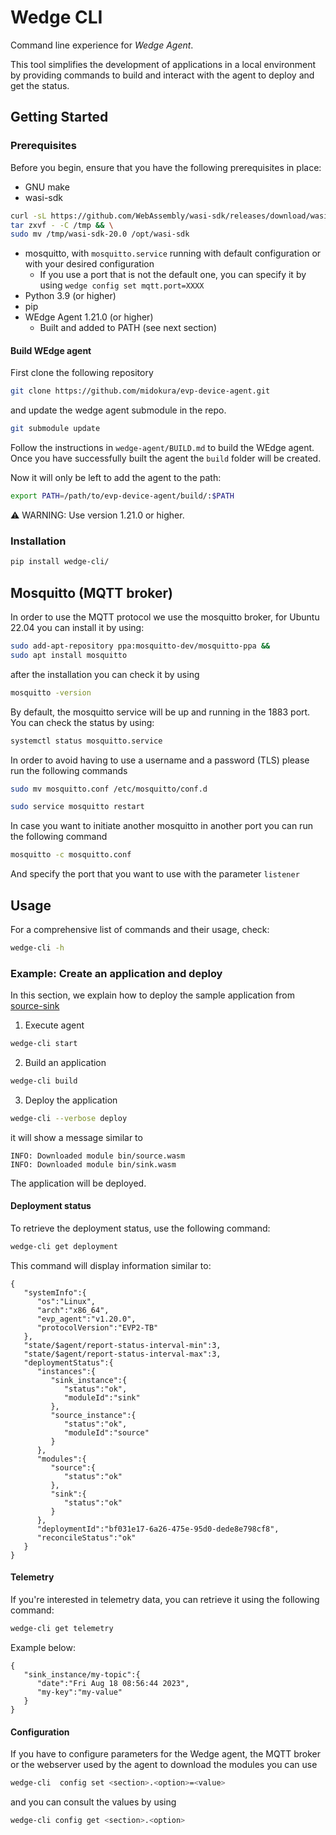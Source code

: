 # Wedge CLI

Command line experience for *Wedge Agent*.

This tool simplifies the development of applications in a local environment by providing commands to build and interact with the agent to deploy and get the status.

## Getting Started

### Prerequisites

Before you begin, ensure that you have the following prerequisites in place:

* GNU make
* wasi-sdk
```sh
curl -sL https://github.com/WebAssembly/wasi-sdk/releases/download/wasi-sdk-20/wasi-sdk-20.0-linux.tar.gz | \
tar zxvf - -C /tmp && \
sudo mv /tmp/wasi-sdk-20.0 /opt/wasi-sdk
```
* mosquitto, with `mosquitto.service` running with default configuration or with your desired configuration
    * If you use a port that is not the default one, you can specify it by using `wedge config set mqtt.port=XXXX`
* Python 3.9 (or higher)
* pip
* WEdge Agent 1.21.0 (or higher)
    * Built and added to PATH (see next section)

#### Build WEdge agent

First clone the following repository
```sh
git clone https://github.com/midokura/evp-device-agent.git
```
and update the wedge agent submodule in the repo.
```sh
git submodule update
```

Follow the instructions in `wedge-agent/BUILD.md` to build the WEdge agent. Once
you have successfully built the agent the `build` folder will be created.

Now it will only be left to add the agent to the path:

```sh
export PATH=/path/to/evp-device-agent/build/:$PATH
```

:warning: WARNING: Use version 1.21.0 or higher.

### Installation

```sh
pip install wedge-cli/
```

## Mosquitto (MQTT broker)

In order to use the MQTT protocol we use the mosquitto broker, for Ubuntu 22.04 you can install it by using:

```sh
sudo add-apt-repository ppa:mosquitto-dev/mosquitto-ppa &&
sudo apt install mosquitto
```
after the installation you can check it by using
```sh
mosquitto -version
```

By default, the mosquitto service will be up and running in the 1883 port. You can check the status by using:

```sh
systemctl status mosquitto.service
```

In order to avoid having to use a username and a password (TLS) please run the following commands
```sh
sudo mv mosquitto.conf /etc/mosquitto/conf.d
```
```sh
sudo service mosquitto restart
```


In case you want to initiate another mosquitto in another port you can run the following command
```sh
mosquitto -c mosquitto.conf
```
And specify the port that you want to use with the parameter `listener`


## Usage

For a comprehensive list of commands and their usage, check:

```sh
wedge-cli -h
```

### Example: Create an application and deploy

In this section, we explain how to deploy the sample application from [source-sink](./samples/source-sink)

1. Execute agent

```sh
wedge-cli start
```

2. Build an application

```sh
wedge-cli build
```

3. Deploy the application

```sh
wedge-cli --verbose deploy
```

it will show a message similar to
```
INFO: Downloaded module bin/source.wasm
INFO: Downloaded module bin/sink.wasm
```

The application will be deployed.

#### Deployment status
To retrieve the deployment status, use the following command:
```sh
wedge-cli get deployment
```
This command will display information similar to:
```
{
   "systemInfo":{
      "os":"Linux",
      "arch":"x86_64",
      "evp_agent":"v1.20.0",
      "protocolVersion":"EVP2-TB"
   },
   "state/$agent/report-status-interval-min":3,
   "state/$agent/report-status-interval-max":3,
   "deploymentStatus":{
      "instances":{
         "sink_instance":{
            "status":"ok",
            "moduleId":"sink"
         },
         "source_instance":{
            "status":"ok",
            "moduleId":"source"
         }
      },
      "modules":{
         "source":{
            "status":"ok"
         },
         "sink":{
            "status":"ok"
         }
      },
      "deploymentId":"bf031e17-6a26-475e-95d0-dede8e798cf8",
      "reconcileStatus":"ok"
   }
}
```

#### Telemetry
If you're interested in telemetry data, you can retrieve it using the following command:
```sh
wedge-cli get telemetry
```
Example below:
```
{
   "sink_instance/my-topic":{
      "date":"Fri Aug 18 08:56:44 2023",
      "my-key":"my-value"
   }
}
```

#### Configuration
If you have to configure parameters for the Wedge agent, the MQTT broker or the webserver used by the agent to
download the modules you can use

```sh
wedge-cli  config set <section>.<option>=<value>
```
and you can consult the values by using

```sh
wedge-cli config get <section>.<option>
```
